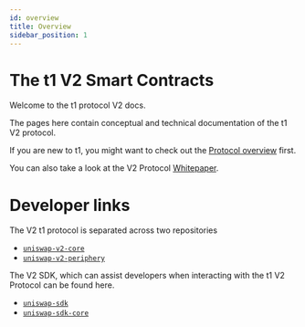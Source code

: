 ```yaml
---
id: overview
title: Overview
sidebar_position: 1
---
```


# The t1 V2 Smart Contracts

Welcome to the t1 protocol V2 docs.

The pages here contain conceptual and technical documentation of the t1 V2 protocol.

If you are new to t1, you might want to check out the [Protocol overview](../V2/concepts/protocol-overview/how-uniswap-works) first.

You can also take a look at the V2 Protocol <a href='/whitepaper.pdf' target='_blank' rel='noopener noreferrer'>Whitepaper</a>.

# Developer links

The V2 t1 protocol is separated across two repositories

- [`uniswap-v2-core`](https://github.com/Uniswap/uniswap-v2-core)
- [`uniswap-v2-periphery`](https://github.com/Uniswap/uniswap-v2-periphery)

The V2 SDK, which can assist developers when interacting with the t1 V2 Protocol can be found here.

- [`uniswap-sdk`](https://github.com/Uniswap/uniswap-v2-sdk)
- [`uniswap-sdk-core`](https://github.com/Uniswap/uniswap-sdk-core)
